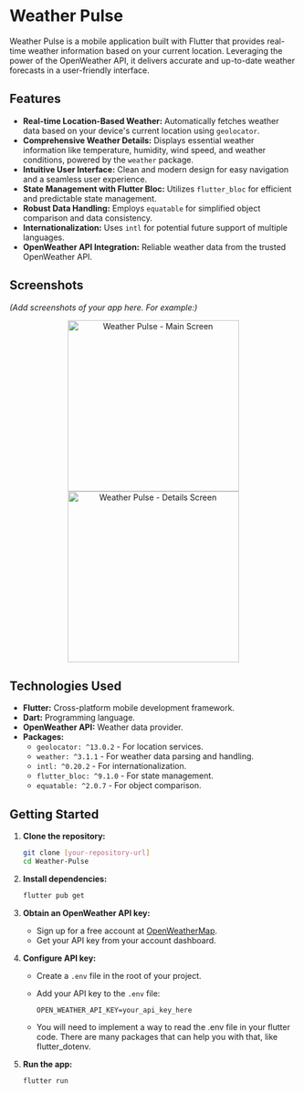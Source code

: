 # Weather Pulse

Weather Pulse is a mobile application built with Flutter that provides real-time weather information based on your current location. Leveraging the power of the OpenWeather API, it delivers accurate and up-to-date weather forecasts in a user-friendly interface.

## Features

* **Real-time Location-Based Weather:** Automatically fetches weather data based on your device's current location using `geolocator`.
* **Comprehensive Weather Details:** Displays essential weather information like temperature, humidity, wind speed, and weather conditions, powered by the `weather` package.
* **Intuitive User Interface:** Clean and modern design for easy navigation and a seamless user experience.
* **State Management with Flutter Bloc:** Utilizes `flutter_bloc` for efficient and predictable state management.
* **Robust Data Handling:** Employs `equatable` for simplified object comparison and data consistency.
* **Internationalization:** Uses `intl` for potential future support of multiple languages.
* **OpenWeather API Integration:** Reliable weather data from the trusted OpenWeather API.

## Screenshots

*(Add screenshots of your app here. For example:)*

<p align="center">
  <img src="path/to/screenshot1.png" width="300" alt="Weather Pulse - Main Screen">
  <img src="path/to/screenshot2.png" width="300" alt="Weather Pulse - Details Screen">
</p>

## Technologies Used

* **Flutter:** Cross-platform mobile development framework.
* **Dart:** Programming language.
* **OpenWeather API:** Weather data provider.
* **Packages:**
    * `geolocator: ^13.0.2` - For location services.
    * `weather: ^3.1.1` - For weather data parsing and handling.
    * `intl: ^0.20.2` - For internationalization.
    * `flutter_bloc: ^9.1.0` - For state management.
    * `equatable: ^2.0.7` - For object comparison.

## Getting Started

1.  **Clone the repository:**

    ```bash
    git clone [your-repository-url]
    cd Weather-Pulse
    ```

2.  **Install dependencies:**

    ```bash
    flutter pub get
    ```

3.  **Obtain an OpenWeather API key:**

    * Sign up for a free account at [OpenWeatherMap](https://openweathermap.org/).
    * Get your API key from your account dashboard.

4.  **Configure API key:**

    * Create a `.env` file in the root of your project.
    * Add your API key to the `.env` file:

        ```
        OPEN_WEATHER_API_KEY=your_api_key_here
        ```
    * You will need to implement a way to read the .env file in your flutter code. There are many packages that can help you with that, like flutter_dotenv.

5.  **Run the app:**

    ```bash
    flutter run
    ```